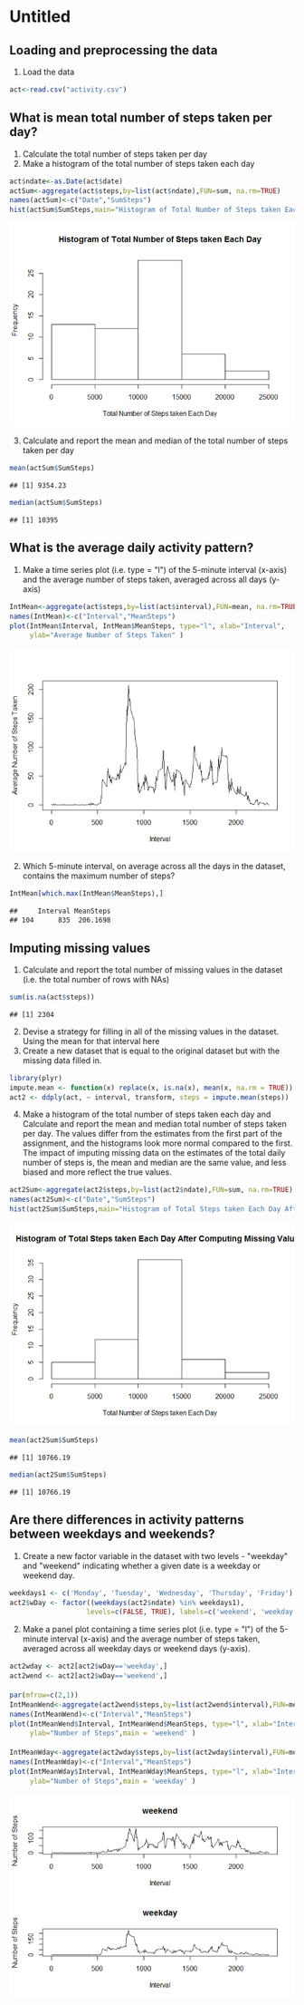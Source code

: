 # Untitled

## Loading and preprocessing the data
1. Load the data

```r
act<-read.csv("activity.csv")
```

## What is mean total number of steps taken per day?
1. Calculate the total number of steps taken per day
2. Make a histogram of the total number of steps taken each day

```r
act$ndate<-as.Date(act$date)
actSum<-aggregate(act$steps,by=list(act$ndate),FUN=sum, na.rm=TRUE)
names(actSum)<-c("Date","SumSteps")
hist(actSum$SumSteps,main="Histogram of Total Number of Steps taken Each Day",xlab='Total Number of Steps taken Each Day')
```

![](PA1_template_files/figure-html/unnamed-chunk-2-1.png)<!-- -->

3. Calculate and report the mean and median of the total number of steps taken per day


```r
mean(actSum$SumSteps)
```

```
## [1] 9354.23
```

```r
median(actSum$SumSteps)
```

```
## [1] 10395
```

## What is the average daily activity pattern?
1. Make a time series plot (i.e. type = "l") of the 5-minute interval (x-axis) and the average number of steps taken, averaged across all days (y-axis)

```r
IntMean<-aggregate(act$steps,by=list(act$interval),FUN=mean, na.rm=TRUE)
names(IntMean)<-c("Interval","MeanSteps")
plot(IntMean$Interval, IntMean$MeanSteps, type="l", xlab="Interval",
     ylab="Average Number of Steps Taken" )
```

![](PA1_template_files/figure-html/unnamed-chunk-4-1.png)<!-- -->

2. Which 5-minute interval, on average across all the days in the dataset, contains the maximum number of steps?

```r
IntMean[which.max(IntMean$MeanSteps),]
```

```
##     Interval MeanSteps
## 104      835  206.1698
```


## Imputing missing values
1. Calculate and report the total number of missing values in the dataset (i.e. the total number of rows with NAs)

```r
sum(is.na(act$steps))
```

```
## [1] 2304
```

2. Devise a strategy for filling in all of the missing values in the dataset. Using the mean for that interval here
3. Create a new dataset that is equal to the original dataset but with the missing data filled in.

```r
library(plyr)
impute.mean <- function(x) replace(x, is.na(x), mean(x, na.rm = TRUE))
act2 <- ddply(act, ~ interval, transform, steps = impute.mean(steps))
```

4. Make a histogram of the total number of steps taken each day and Calculate and report the mean and median total number of steps taken per day. The values differ from the estimates from the first part of the assignment, and the histograms look more normal compared to the first. The impact of imputing missing data on the estimates of the total daily number of steps is, the mean and median are the same value, and less biased and more reflect the true values.

```r
act2Sum<-aggregate(act2$steps,by=list(act2$ndate),FUN=sum, na.rm=TRUE)
names(act2Sum)<-c("Date","SumSteps")
hist(act2Sum$SumSteps,main="Histogram of Total Steps taken Each Day After Computing Missing Values",xlab='Total Number of Steps taken Each Day')
```

![](PA1_template_files/figure-html/unnamed-chunk-8-1.png)<!-- -->

```r
mean(act2Sum$SumSteps)
```

```
## [1] 10766.19
```

```r
median(act2Sum$SumSteps)
```

```
## [1] 10766.19
```

## Are there differences in activity patterns between weekdays and weekends?
1. Create a new factor variable in the dataset with two levels - "weekday" and "weekend" indicating whether a given date is a weekday or weekend day.

```r
weekdays1 <- c('Monday', 'Tuesday', 'Wednesday', 'Thursday', 'Friday')
act2$wDay <- factor((weekdays(act2$ndate) %in% weekdays1), 
                   levels=c(FALSE, TRUE), labels=c('weekend', 'weekday'))
```

2. Make a panel plot containing a time series plot (i.e. type = "l") of the 5-minute interval (x-axis) and the average number of steps taken, averaged across all weekday days or weekend days (y-axis). 

```r
act2wday <- act2[act2$wDay=='weekday',]
act2wend <- act2[act2$wDay=='weekend',]

par(mfrow=c(2,1))
IntMeanWend<-aggregate(act2wend$steps,by=list(act2wend$interval),FUN=mean, na.rm=TRUE)
names(IntMeanWend)<-c("Interval","MeanSteps")
plot(IntMeanWend$Interval, IntMeanWend$MeanSteps, type="l", xlab="Interval",
     ylab="Number of Steps",main = 'weekend' )

IntMeanWday<-aggregate(act2wday$steps,by=list(act2wday$interval),FUN=mean, na.rm=TRUE)
names(IntMeanWday)<-c("Interval","MeanSteps")
plot(IntMeanWday$Interval, IntMeanWday$MeanSteps, type="l", xlab="Interval",
     ylab="Number of Steps",main = 'weekday' )
```

![](PA1_template_files/figure-html/unnamed-chunk-10-1.png)<!-- -->
